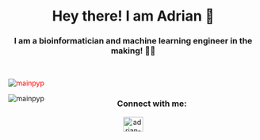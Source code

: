 <h1 align="center">Hey there! I am Adrian 🤝</h1>
<h3 align="center">I am a bioinformatician and machine learning engineer in the making! 👨‍💻</h3>

<br>

<p>&nbsp;<img align="left" style="display: inline;color:red;" src="https://github-readme-stats.vercel.app/api?username=mainpyp&show_icons=true&locale=en" alt="mainpyp" /></p>

<p><img align="left" style="display:inline;" src="https://github-readme-streak-stats.herokuapp.com/?user=mainpyp&" alt="mainpyp" /></p>


<h3 align="center">Connect with me:</h3>
<p align="center">
<a href="https://linkedin.com/in/adrian-henkel" target="blank"><img align="center" src="https://raw.githubusercontent.com/rahuldkjain/github-profile-readme-generator/master/src/images/icons/Social/linked-in-alt.svg" alt="adrian-henkel" height="30" width="40" /></a>
</p>

